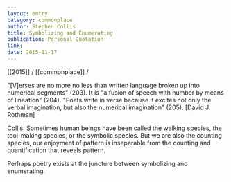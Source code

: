 ```yaml
---
layout: entry
category: commonplace
author: Stephen Collis
title: Symbolizing and Enumerating
publication: Personal Quotation
link:
date: 2015-11-17
---
```


[[2015]] / [[commonplace]] / 

"[V]erses are no more no less than written language broken up into numerical segments" (203). It is "a fusion of speech with number by means of lineation" (204). "Poets write in verse because it excites not only the verbal imagination, but also the numerical imagination" (205). [David J. Rothman]

Collis: Sometimes human beings have been called the walking species, the tool-making species, or the symbolic species. But we are also the counting species, our enjoyment of pattern is inseparable from the counting and quantification that reveals pattern. 

Perhaps poetry exists at the juncture between symbolizing and enumerating.
